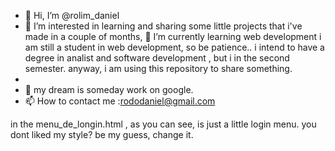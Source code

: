 - 👋 Hi, I’m @rolim_daniel
- 👀 I’m interested in learning and sharing some little projects that i've made in a couple of months,  🌱 I’m currently learning  web development i am still a student in web development,
so be patience.. i intend to have a degree in  analist and software development , but i in the second semester. anyway, i am using this repository to share something.
-
- 💞️ my dream is someday work on google.
- 📫 How to contact me :rododaniel@gmail.com

<!---
daniel-urser/daniel-gauche is a ✨ special ✨ repository because its `README.md` (this file) appears on your GitHub profile.
You can click the Preview link to take a look at your changes.
--->  

in the menu_de_longin.html , as you can see, is just a little login menu. you dont liked my style? be my guess, change it.

